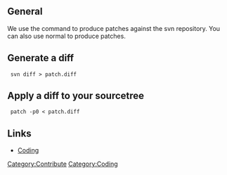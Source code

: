 ## General

We use the command to produce patches against the svn repository. You
can also use normal to produce patches.

## Generate a diff

` svn diff > patch.diff`

## Apply a diff to your sourcetree

` patch -p0 < patch.diff`

## Links

- [Coding](Coding "wikilink")

[Category:Contribute](Category:Contribute "wikilink")
[Category:Coding](Category:Coding "wikilink")